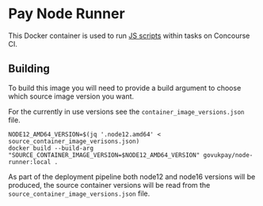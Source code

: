 # Pay Node Runner

This Docker container is used to run [JS scripts](https://github.com/alphagov/pay-ci/tree/master/ci/scripts)
within tasks on Concourse CI.

## Building

To build this image you will need to provide a build argument to choose which source image version you want.

For the currently in use versions see the `container_image_versions.json` file.

```
NODE12_AMD64_VERSION=$(jq '.node12.amd64' < source_container_image_verisons.json)
docker build --build-arg "SOURCE_CONTAINER_IMAGE_VERSION=$NODE12_AMD64_VERSION" govukpay/node-runner:local .
```

As part of the deployment pipeline both node12 and node16 versions will be produced, the source container versions will
be read from the `source_container_image_versions.json` file.
